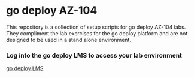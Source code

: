 # go deploy AZ-104

This repository is a collection of setup scripts for go deploy AZ-104 labs. They compliment the lab exercises for the go deploy platform and are not designed to be used in a stand alone environment.

### Log into the go deploy LMS to access your lab environment

<a href="https://lms.godeploy.it" target="_blank">
    go deploy LMS
</a>
